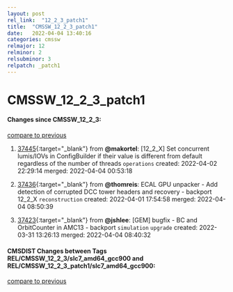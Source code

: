 ```yaml
---
layout: post
rel_link:  "12_2_3_patch1"
title:  "CMSSW_12_2_3_patch1"
date:   2022-04-04 13:40:16
categories: cmssw
relmajor: 12
relminor: 2
relsubminor: 3
relpatch: _patch1
---
```


# CMSSW_12_2_3_patch1
#### Changes since CMSSW_12_2_3:
[compare to previous](https://github.com/cms-sw/cmssw/compare/CMSSW_12_2_3...CMSSW_12_2_3_patch1)



1. [37445](http://github.com/cms-sw/cmssw/pull/37445){:target="_blank"}  from **@makortel**: [12_2_X] Set concurrent lumis/IOVs in ConfigBuilder if their value is different from default regardless of the number of threads `operations` created: 2022-04-02 22:29:14 merged: 2022-04-04 00:53:18

2. [37436](http://github.com/cms-sw/cmssw/pull/37436){:target="_blank"}  from **@thomreis**: ECAL GPU unpacker - Add detection of corrupted DCC tower headers and recovery - backport 12_2_X `reconstruction` created: 2022-04-01 17:54:58 merged: 2022-04-04 08:50:39

3. [37423](http://github.com/cms-sw/cmssw/pull/37423){:target="_blank"}  from **@jshlee**: [GEM] bugfix - BC and OrbitCounter in AMC13 - backport `simulation` `upgrade` created: 2022-03-31 13:26:13 merged: 2022-04-04 08:40:32

#### CMSDIST Changes between Tags REL/CMSSW_12_2_3/slc7_amd64_gcc900 and REL/CMSSW_12_2_3_patch1/slc7_amd64_gcc900:
[compare to previous](https://github.com/cms-sw/cmsdist/compare/REL/CMSSW_12_2_3/slc7_amd64_gcc900...REL/CMSSW_12_2_3_patch1/slc7_amd64_gcc900)



